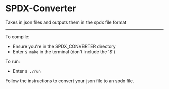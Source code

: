 # SPDX-Converter
Takes in json files and outputs them in the spdx file format

----
To compile: 
- Ensure you're in the SPDX_CONVERTER directory
- Enter `$ make` in the terminal (don't include the '$')

To run: 
- Enter `$ ./run`

Follow the instructions to convert your json file to an spdx file.